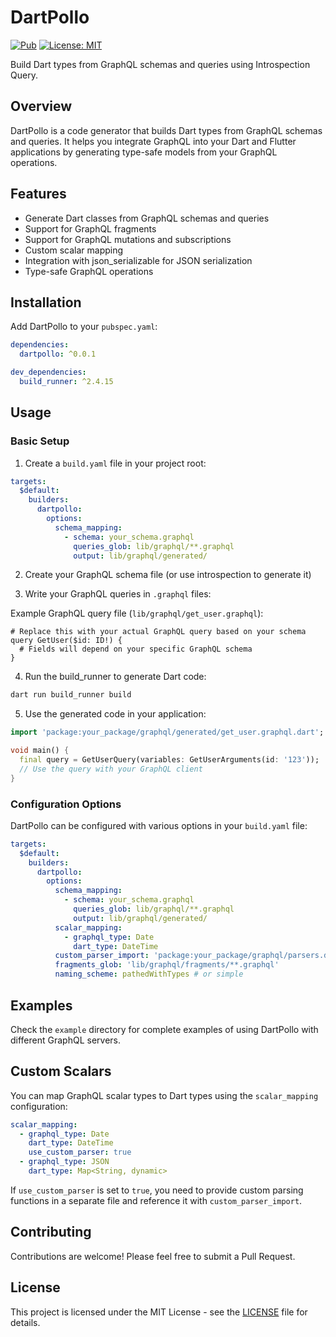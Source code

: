 # DartPollo

[![Pub](https://img.shields.io/pub/v/dartpollo.svg)](https://pub.dev/packages/dartpollo)
[![License: MIT](https://img.shields.io/badge/License-MIT-yellow.svg)](https://opensource.org/licenses/MIT)

Build Dart types from GraphQL schemas and queries using Introspection Query.

## Overview

DartPollo is a code generator that builds Dart types from GraphQL schemas and queries. It helps you integrate GraphQL into your Dart and Flutter applications by generating type-safe models from your GraphQL operations.

## Features

- Generate Dart classes from GraphQL schemas and queries
- Support for GraphQL fragments
- Support for GraphQL mutations and subscriptions
- Custom scalar mapping
- Integration with json_serializable for JSON serialization
- Type-safe GraphQL operations

## Installation

Add DartPollo to your `pubspec.yaml`:

```yaml
dependencies:
  dartpollo: ^0.0.1

dev_dependencies:
  build_runner: ^2.4.15
```

## Usage

### Basic Setup

1. Create a `build.yaml` file in your project root:

```yaml
targets:
  $default:
    builders:
      dartpollo:
        options:
          schema_mapping:
            - schema: your_schema.graphql
              queries_glob: lib/graphql/**.graphql
              output: lib/graphql/generated/
```

2. Create your GraphQL schema file (or use introspection to generate it)

3. Write your GraphQL queries in `.graphql` files:

Example GraphQL query file (`lib/graphql/get_user.graphql`):

```
# Replace this with your actual GraphQL query based on your schema
query GetUser($id: ID!) {
  # Fields will depend on your specific GraphQL schema
}
```

4. Run the build_runner to generate Dart code:

```bash
dart run build_runner build
```

5. Use the generated code in your application:

```dart
import 'package:your_package/graphql/generated/get_user.graphql.dart';

void main() {
  final query = GetUserQuery(variables: GetUserArguments(id: '123'));
  // Use the query with your GraphQL client
}
```

### Configuration Options

DartPollo can be configured with various options in your `build.yaml` file:

```yaml
targets:
  $default:
    builders:
      dartpollo:
        options:
          schema_mapping:
            - schema: your_schema.graphql
              queries_glob: lib/graphql/**.graphql
              output: lib/graphql/generated/
          scalar_mapping:
            - graphql_type: Date
              dart_type: DateTime
          custom_parser_import: 'package:your_package/graphql/parsers.dart'
          fragments_glob: 'lib/graphql/fragments/**.graphql'
          naming_scheme: pathedWithTypes # or simple
```

## Examples

Check the `example` directory for complete examples of using DartPollo with different GraphQL servers.

## Custom Scalars

You can map GraphQL scalar types to Dart types using the `scalar_mapping` configuration:

```yaml
scalar_mapping:
  - graphql_type: Date
    dart_type: DateTime
    use_custom_parser: true
  - graphql_type: JSON
    dart_type: Map<String, dynamic>
```

If `use_custom_parser` is set to `true`, you need to provide custom parsing functions in a separate file and reference it with `custom_parser_import`.

## Contributing

Contributions are welcome! Please feel free to submit a Pull Request.

## License

This project is licensed under the MIT License - see the [LICENSE](LICENSE) file for details.
